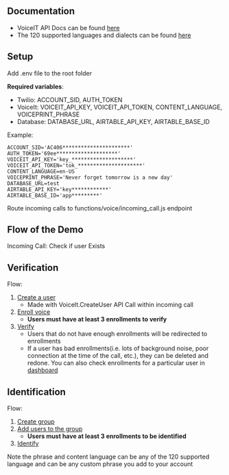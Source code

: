 ## Documentation 

* VoiceIT API Docs can be found [here](https://api.voiceit.io)
* The 120 supported languages and dialects can be found [here](https://api.voiceit.io/#content-languages-with-upcharge) 

## Setup 

Add .env file to the root folder

**Required variables**: 
* Twilio: ACCOUNT_SID, AUTH_TOKEN
* VoiceIt: VOICEIT_API_KEY, VOICEIT_API_TOKEN, CONTENT_LANGUAGE, VOICEPRINT_PHRASE
* Database: DATABASE_URL, AIRTABLE_API_KEY, AIRTABLE_BASE_ID

Example: 
```
ACCOUNT_SID='AC406**********************'
AUTH_TOKEN='69ee********************'
VOICEIT_API_KEY='key_********************'
VOICEIT_API_TOKEN='tok_*********************'
CONTENT_LANGUAGE=en-US
VOICEPRINT_PHRASE='Never forget tomorrow is a new day'
DATABASE_URL=test
AIRTABLE_API_KEY='key************'
AIRTABLE_BASE_ID='app*********'
```

Route incoming calls to functions/voice/incoming_call.js endpoint

## Flow of the Demo 

Incoming Call: Check if user Exists


## Verification 

Flow: 
1. [Create a user](https://api.voiceit.io/?javascript#create-a-user)
    - Made with VoiceIt.CreateUser API Call within incoming call
2. [Enroll voice](https://api.voiceit.io/?javascript#create-voice-enrollment-by-url)
    - **Users must have at least 3 enrollments to verify**
3. [Verify](https://api.voiceit.io/?javascript#verify-a-user-s-voice-by-url)
    - Users that do not have enough enrollments will be redirected to enrollments
    - If a user has bad enrollments(i.e. lots of background noise, poor connection at the time of the call, etc.), they can be deleted and redone. You can also check enrollments for a particular user in [dashboard](dashboard.voiceit.io)

## Identification

Flow: 
1. [Create group](https://api.voiceit.io/?javascript#create-a-group)
2. [Add users to the group](https://api.voiceit.io/?javascript#create-a-group)
    - **Users must have at least 3 enrollments to be identified**
3. [Identify](https://api.voiceit.io/?javascript#identify-a-user-s-voice-by-url)

Note the phrase and content language can be any of the 120 supported language and can be any custom phrase you add to your account